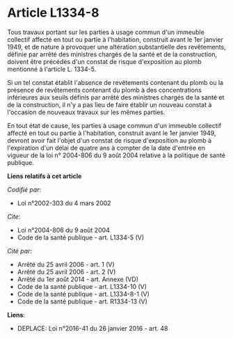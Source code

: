 # Article L1334-8

Tous travaux portant sur les parties à usage commun d'un immeuble collectif affecté en tout ou partie à l'habitation,
construit avant le 1er janvier 1949, et de nature à provoquer une altération substantielle des revêtements, définie par
arrêté des ministres chargés de la santé et de la construction, doivent être précédés d'un constat de risque d'exposition au
plomb mentionné à l'article L. 1334-5. 

Si un tel constat établit l'absence de revêtements contenant du plomb ou la présence de revêtements contenant du plomb à des
concentrations inférieures aux seuils définis par arrêté des ministres chargés de la santé et de la construction, il n'y a
pas lieu de faire établir un nouveau constat à l'occasion de nouveaux travaux sur les mêmes parties. 

En tout état de cause, les parties à usage commun d'un immeuble collectif affecté en tout ou partie à l'habitation, construit
avant le 1er janvier 1949, devront avoir fait l'objet d'un constat de risque d'exposition au plomb à l'expiration d'un délai
de quatre ans à compter de la date d'entrée en vigueur de la loi n° 2004-806 du 9 août 2004 relative à la politique de santé
publique.

**Liens relatifs à cet article**

_Codifié par_:

  - Loi n°2002-303 du 4 mars 2002

_Cite_:

  - Loi n°2004-806 du 9 août 2004
  - Code de la santé publique - art. L1334-5 (V)

_Cité par_:

  - Arrêté du 25 avril 2006 - art. 1 (V)
  - Arrêté du 25 avril 2006 - art. 2 (V)
  - Arrêté du 1er août 2014 - art. Annexe (VD)
  - Code de la santé publique - art. L1334-10 (V)
  - Code de la santé publique - art. L1334-8-1 (V)
  - Code de la santé publique - art. R1334-13 (V)

**Liens**:

  - DEPLACE: Loi n°2016-41 du 26 janvier 2016 - art. 48
